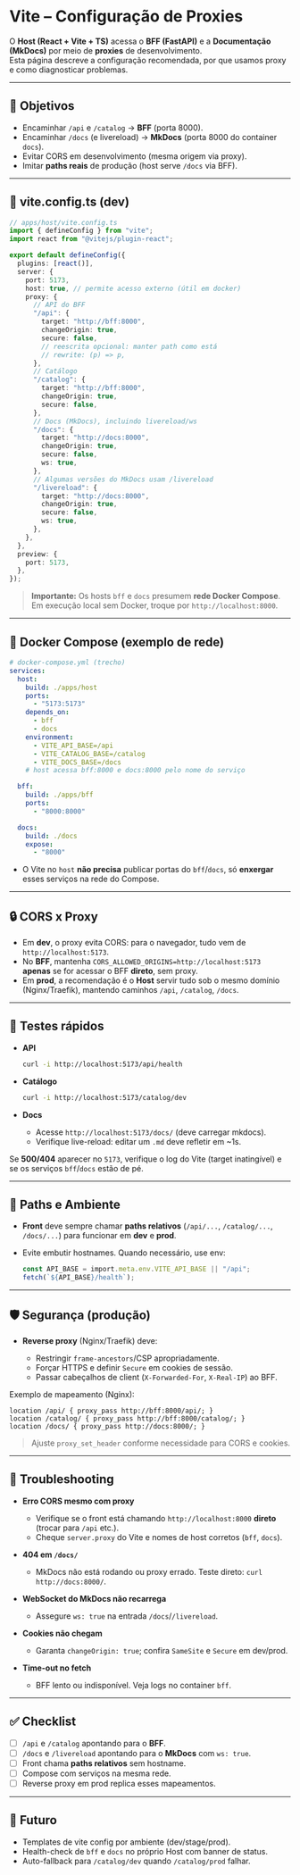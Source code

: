 # Vite – Configuração de Proxies

O **Host (React + Vite + TS)** acessa o **BFF (FastAPI)** e a **Documentação (MkDocs)** por meio de **proxies** de desenvolvimento.  
Esta página descreve a configuração recomendada, por que usamos proxy e como diagnosticar problemas.

---

## 🎯 Objetivos

- Encaminhar `/api` e `/catalog` → **BFF** (porta 8000).
- Encaminhar `/docs` (e livereload) → **MkDocs** (porta 8000 do container `docs`).
- Evitar CORS em desenvolvimento (mesma origem via proxy).
- Imitar **paths reais** de produção (host serve `/docs` via BFF).

---

## 🔧 vite.config.ts (dev)

```ts
// apps/host/vite.config.ts
import { defineConfig } from "vite";
import react from "@vitejs/plugin-react";

export default defineConfig({
  plugins: [react()],
  server: {
    port: 5173,
    host: true, // permite acesso externo (útil em docker)
    proxy: {
      // API do BFF
      "/api": {
        target: "http://bff:8000",
        changeOrigin: true,
        secure: false,
        // reescrita opcional: manter path como está
        // rewrite: (p) => p,
      },
      // Catálogo
      "/catalog": {
        target: "http://bff:8000",
        changeOrigin: true,
        secure: false,
      },
      // Docs (MkDocs), incluindo livereload/ws
      "/docs": {
        target: "http://docs:8000",
        changeOrigin: true,
        secure: false,
        ws: true,
      },
      // Algumas versões do MkDocs usam /livereload
      "/livereload": {
        target: "http://docs:8000",
        changeOrigin: true,
        secure: false,
        ws: true,
      },
    },
  },
  preview: {
    port: 5173,
  },
});
````

> **Importante:** Os hosts `bff` e `docs` presumem **rede Docker Compose**. Em execução local sem Docker, troque por `http://localhost:8000`.

---

## 🐳 Docker Compose (exemplo de rede)

```yaml
# docker-compose.yml (trecho)
services:
  host:
    build: ./apps/host
    ports:
      - "5173:5173"
    depends_on:
      - bff
      - docs
    environment:
      - VITE_API_BASE=/api
      - VITE_CATALOG_BASE=/catalog
      - VITE_DOCS_BASE=/docs
    # host acessa bff:8000 e docs:8000 pelo nome do serviço

  bff:
    build: ./apps/bff
    ports:
      - "8000:8000"

  docs:
    build: ./docs
    expose:
      - "8000"
```

* O Vite no `host` **não precisa** publicar portas do `bff`/`docs`, só **enxergar** esses serviços na rede do Compose.

---

## 🔒 CORS x Proxy

* Em **dev**, o proxy evita CORS: para o navegador, tudo vem de `http://localhost:5173`.
* No **BFF**, mantenha `CORS_ALLOWED_ORIGINS=http://localhost:5173` **apenas** se for acessar o BFF **direto**, sem proxy.
* Em **prod**, a recomendação é o **Host** servir tudo sob o mesmo domínio (Nginx/Traefik), mantendo caminhos `/api`, `/catalog`, `/docs`.

---

## 🧪 Testes rápidos

* **API**

  ```bash
  curl -i http://localhost:5173/api/health
  ```
* **Catálogo**

  ```bash
  curl -i http://localhost:5173/catalog/dev
  ```
* **Docs**

  * Acesse `http://localhost:5173/docs/` (deve carregar mkdocs).
  * Verifique live-reload: editar um `.md` deve refletir em \~1s.

Se **500/404** aparecer no `5173`, verifique o log do Vite (target inatingível) e se os serviços `bff`/`docs` estão de pé.

---

## 🧭 Paths e Ambiente

* **Front** deve sempre chamar **paths relativos** (`/api/...`, `/catalog/...`, `/docs/...`) para funcionar em **dev** e **prod**.
* Evite embutir hostnames. Quando necessário, use env:

  ```ts
  const API_BASE = import.meta.env.VITE_API_BASE || "/api";
  fetch(`${API_BASE}/health`);
  ```

---

## 🛡️ Segurança (produção)

* **Reverse proxy** (Nginx/Traefik) deve:

  * Restringir `frame-ancestors`/CSP apropriadamente.
  * Forçar HTTPS e definir `Secure` em cookies de sessão.
  * Passar cabeçalhos de client (`X-Forwarded-For`, `X-Real-IP`) ao BFF.

Exemplo de mapeamento (Nginx):

```nginx
location /api/ { proxy_pass http://bff:8000/api/; }
location /catalog/ { proxy_pass http://bff:8000/catalog/; }
location /docs/ { proxy_pass http://docs:8000/; }
```

> Ajuste `proxy_set_header` conforme necessidade para CORS e cookies.

---

## 🧰 Troubleshooting

* **Erro CORS mesmo com proxy**

  * Verifique se o front está chamando `http://localhost:8000` **direto** (trocar para `/api` etc.).
  * Cheque `server.proxy` do Vite e nomes de host corretos (`bff`, `docs`).

* **404 em `/docs/`**

  * MkDocs não está rodando ou proxy errado. Teste direto: `curl http://docs:8000/`.

* **WebSocket do MkDocs não recarrega**

  * Assegure `ws: true` na entrada `/docs`/`/livereload`.

* **Cookies não chegam**

  * Garanta `changeOrigin: true`; confira `SameSite` e `Secure` em dev/prod.

* **Time-out no fetch**

  * BFF lento ou indisponível. Veja logs no container `bff`.

---

## ✅ Checklist

* [ ] `/api` e `/catalog` apontando para o **BFF**.
* [ ] `/docs` e `/livereload` apontando para o **MkDocs** com `ws: true`.
* [ ] Front chama **paths relativos** sem hostname.
* [ ] Compose com serviços na mesma rede.
* [ ] Reverse proxy em prod replica esses mapeamentos.

---

## 🔮 Futuro

* Templates de vite config por ambiente (dev/stage/prod).
* Health-check de `bff` e `docs` no próprio Host com banner de status.
* Auto-fallback para `/catalog/dev` quando `/catalog/prod` falhar.

